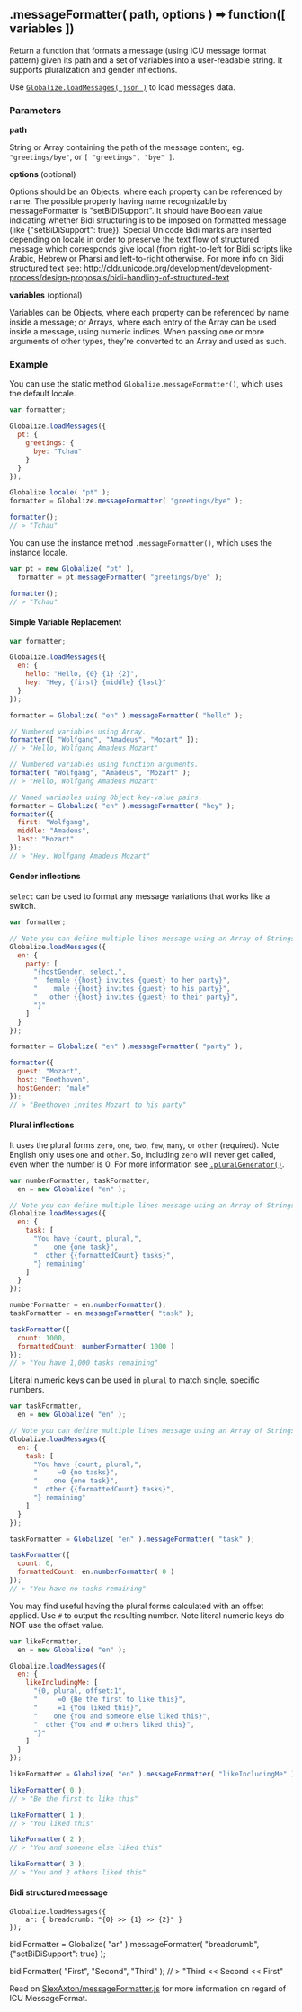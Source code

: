 ## .messageFormatter( path, options ) ➡ function([ variables ])

Return a function that formats a message (using ICU message format pattern)
given its path and a set of variables into a user-readable string. It supports
pluralization and gender inflections.

Use [`Globalize.loadMessages( json )`](./load-messages.md) to load
messages data.

### Parameters

**path**

String or Array containing the path of the message content, eg.
`"greetings/bye"`, or `[ "greetings", "bye" ]`.

**options** (optional)

Options should be an Objects, where each property can be referenced by name.
The possible property having name recognizable by messageFormatter is "setBiDiSupport".
It should have Boolean value indicating whether Bidi structuring is to be imposed on formatted 
message (like {"setBiDiSupport": true}).
Special Unicode Bidi marks are inserted depending on locale in order to preserve the text 
flow of structured message which corresponds give local (from right-to-left for Bidi scripts 
like Arabic, Hebrew or Pharsi and left-to-right otherwise.
For more info on Bidi structured text see: 
http://cldr.unicode.org/development/development-process/design-proposals/bidi-handling-of-structured-text

**variables** (optional)

Variables can be Objects, where each property can be referenced by name inside a
message; or Arrays, where each entry of the Array can be used inside a message,
using numeric indices. When passing one or more arguments of other types,
they're converted to an Array and used as such.

### Example

You can use the static method `Globalize.messageFormatter()`, which uses the default
locale.

```javascript
var formatter;

Globalize.loadMessages({
  pt: {
    greetings: {
      bye: "Tchau"
    }
  }
});

Globalize.locale( "pt" );
formatter = Globalize.messageFormatter( "greetings/bye" );

formatter();
// > "Tchau"
```

You can use the instance method `.messageFormatter()`, which uses the instance locale.

```javascript
var pt = new Globalize( "pt" ),
  formatter = pt.messageFormatter( "greetings/bye" );

formatter();
// > "Tchau"
```

#### Simple Variable Replacement

```javascript
var formatter;

Globalize.loadMessages({
  en: {
    hello: "Hello, {0} {1} {2}",
    hey: "Hey, {first} {middle} {last}"
  }
});

formatter = Globalize( "en" ).messageFormatter( "hello" );

// Numbered variables using Array.
formatter([ "Wolfgang", "Amadeus", "Mozart" ]);
// > "Hello, Wolfgang Amadeus Mozart"

// Numbered variables using function arguments.
formatter( "Wolfgang", "Amadeus", "Mozart" );
// > "Hello, Wolfgang Amadeus Mozart"

// Named variables using Object key-value pairs.
formatter = Globalize( "en" ).messageFormatter( "hey" );
formatter({
  first: "Wolfgang",
  middle: "Amadeus",
  last: "Mozart"
});
// > "Hey, Wolfgang Amadeus Mozart"
```

#### Gender inflections

`select` can be used to format any message variations that works like a switch.

```javascript
var formatter;

// Note you can define multiple lines message using an Array of Strings.
Globalize.loadMessages({
  en: {
    party: [
      "{hostGender, select,",
      "  female {{host} invites {guest} to her party}",
      "    male {{host} invites {guest} to his party}",
      "   other {{host} invites {guest} to their party}",
      "}"
    ]
  }
});

formatter = Globalize( "en" ).messageFormatter( "party" );

formatter({
  guest: "Mozart",
  host: "Beethoven",
  hostGender: "male"
});
// > "Beethoven invites Mozart to his party"
```

#### Plural inflections

It uses the plural forms `zero`, `one`, `two`, `few`, `many`, or `other`
(required). Note English only uses `one` and `other`.  So, including `zero` will
never get called, even when the number is 0. For more information see
[`.pluralGenerator()`](../plural/plural-generator.md).

```javascript
var numberFormatter, taskFormatter,
  en = new Globalize( "en" );

// Note you can define multiple lines message using an Array of Strings.
Globalize.loadMessages({
  en: {
    task: [
      "You have {count, plural,",
      "    one {one task}",
      "  other {{formattedCount} tasks}",
      "} remaining"
    ]
  }
});

numberFormatter = en.numberFormatter();
taskFormatter = en.messageFormatter( "task" );

taskFormatter({
  count: 1000,
  formattedCount: numberFormatter( 1000 )
});
// > "You have 1,000 tasks remaining"
```

Literal numeric keys can be used in `plural` to match single, specific numbers.

```javascript
var taskFormatter,
  en = new Globalize( "en" );

// Note you can define multiple lines message using an Array of Strings.
Globalize.loadMessages({
  en: {
    task: [
      "You have {count, plural,",
      "     =0 {no tasks}",
      "    one {one task}",
      "  other {{formattedCount} tasks}",
      "} remaining"
    ]
  }
});

taskFormatter = Globalize( "en" ).messageFormatter( "task" );

taskFormatter({
  count: 0,
  formattedCount: en.numberFormatter( 0 )
});
// > "You have no tasks remaining"
```

You may find useful having the plural forms calculated with an offset applied.
Use `#` to output the resulting number. Note literal numeric keys do NOT use the
offset value.

```javascript
var likeFormatter,
  en = new Globalize( "en" );

Globalize.loadMessages({
  en: {
    likeIncludingMe: [
      "{0, plural, offset:1",
      "     =0 {Be the first to like this}",
      "     =1 {You liked this}",
      "    one {You and someone else liked this}",
      "  other {You and # others liked this}",
      "}"
    ]
  }
});

likeFormatter = Globalize( "en" ).messageFormatter( "likeIncludingMe" );

likeFormatter( 0 );
// > "Be the first to like this"

likeFormatter( 1 );
// > "You liked this"

likeFormatter( 2 );
// > "You and someone else liked this"

likeFormatter( 3 );
// > "You and 2 others liked this"
```
#### Bidi structured meessage
	Globalize.loadMessages({
		ar: { breadcrumb: "{0} >> {1} >> {2}" }		
	}); 
bidiFormatter = Globalize( "ar" ).messageFormatter( "breadcrumb", {"setBiDiSupport": true} );

bidiFormatter( "First", "Second", "Third" );
// > "Third << Second << First"


Read on [SlexAxton/messageFormatter.js][] for more information on regard of ICU
MessageFormat.

[SlexAxton/messageFormatter.js]: https://github.com/SlexAxton/messageformat.js/#no-frills
